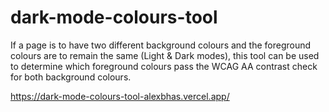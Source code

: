# dark-mode-colours-tool

If a page is to have two different background colours and the foreground colours are to remain the same (Light & Dark modes), this tool can be used to determine which foreground colours pass the WCAG AA contrast check for both background colours.

https://dark-mode-colours-tool-alexbhas.vercel.app/
